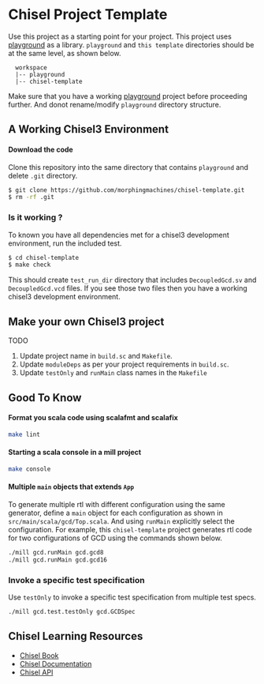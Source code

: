 Chisel Project Template
=======================

Use this project as a starting point for your project. This project uses [playground](https://github.com/morphingmachines/playground.git) as a library. `playground` and `this template` directories should be at the same level, as shown below.  
```
  workspace
  |-- playground
  |-- chisel-template
```
Make sure that you have a working [playground](https://github.com/morphingmachines/playground.git) project before proceeding further. And donot rename/modify `playground` directory structure.

## A Working Chisel3 Environment
#### Download the code
Clone this repository into the same directory that contains `playground` and delete `.git` directory.
```bash
$ git clone https://github.com/morphingmachines/chisel-template.git
$ rm -rf .git
```
### Is it working ?
To known you have all dependencies met for a chisel3 development environment, run the included test.
```bash
$ cd chisel-template
$ make check
```
This should create `test_run_dir` directory that includes `DecoupledGcd.sv` and `DecoupledGcd.vcd` files. If you see those two files then you have a working chisel3 development environment.

## Make your own Chisel3 project
TODO

1. Update project name in `build.sc` and `Makefile`.
1. Update `moduleDeps` as per your project requirements in `build.sc`.
1. Update `testOnly` and `runMain` class names in the `Makefile`
## Good To Know
#### Format you scala code using scalafmt and scalafix
```bash
make lint
```
#### Starting a scala console in a mill project
```bash
make console
```

#### Multiple `main` objects that extends `App`
To generate multiple rtl with different configuration using the same generator, define a `main` object for each configuration as shown in `src/main/scala/gcd/Top.scala`. And using `runMain` explicitly select the configuration. For example, this `chisel-template` project generates rtl code for two configurations of GCD using the commands shown below.
```bash
./mill gcd.runMain gcd.gcd8
./mill gcd.runMain gcd.gcd16
```
### Invoke a specific test specification
Use `testOnly` to invoke a specific test specification from multiple test specs.
```bash
./mill gcd.test.testOnly gcd.GCDSpec
```

## Chisel Learning Resources

- [Chisel Book](https://github.com/schoeberl/chisel-book)
- [Chisel Documentation](https://www.chisel-lang.org/chisel3/)
- [Chisel API](https://www.chisel-lang.org/api/chisel/latest/)




